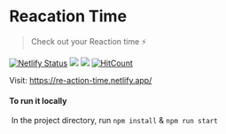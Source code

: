 # Reacation Time

> Check out your Reaction time ⚡

[![Netlify Status](https://api.netlify.com/api/v1/badges/d25d93b6-94e1-4db6-8135-f95de8dac6aa/deploy-status)](https://app.netlify.com/sites/re-action-time/deploys) ![](https://badges.aleen42.com/src/react.svg) ![](https://badges.aleen42.com/src/visual_studio_code.svg) [![HitCount](http://hits.dwyl.com/FHShubho/Reaction_Time.svg)](http://hits.dwyl.com/FHShubho/Reaction_Time)



Visit: https://re-action-time.netlify.app/



#### To run it locally

​	In the project directory, run `npm install` & `npm run start`

